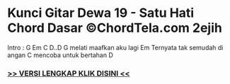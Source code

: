 
 # Kunci Gitar Dewa 19 - Satu Hati Chord Dasar ©ChordTela.com 2ejih


Intro : G Em C D..D G melati maafkan aku lagi Em Ternyata tak semudah di angan C mencoba untuk bertahan D

###  <a href="https://shortlighzx.web.app?sq=Kunci Gitar Dewa 19 - Satu Hati Chord Dasar ©ChordTela.com"> >> VERSI LENGKAP KLIK DISINI << </a>
